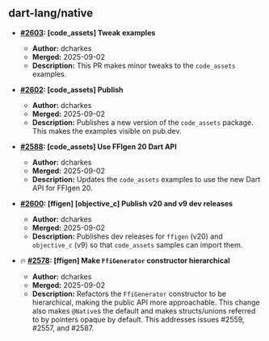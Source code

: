 ## dart-lang/native

- **[#2603](https://github.com/dart-lang/native/pull/2603): [code_assets] Tweak examples**
  - **Author:** dcharkes
  - **Merged:** 2025-09-02
  - **Description:** This PR makes minor tweaks to the `code_assets` examples.

- **[#2602](https://github.com/dart-lang/native/pull/2602): [code_assets] Publish**
  - **Author:** dcharkes
  - **Merged:** 2025-09-02
  - **Description:** Publishes a new version of the `code_assets` package. This makes the examples visible on pub.dev.

- **[#2588](https://github.com/dart-lang/native/pull/2588): [code_assets] Use FFIgen 20 Dart API**
  - **Author:** dcharkes
  - **Merged:** 2025-09-02
  - **Description:** Updates the `code_assets` examples to use the new Dart API for FFIgen 20.

- **[#2600](https://github.com/dart-lang/native/pull/2600): [ffigen] [objective_c] Publish v20 and v9 dev releases**
  - **Author:** dcharkes
  - **Merged:** 2025-09-02
  - **Description:** Publishes dev releases for `ffigen` (v20) and `objective_c` (v9) so that `code_assets` samples can import them.

- 🔥 **[#2578](https://github.com/dart-lang/native/pull/2578): [ffigen] Make `FfiGenerator` constructor hierarchical**
  - **Author:** dcharkes
  - **Merged:** 2025-09-02
  - **Description:** Refactors the `FfiGenerator` constructor to be hierarchical, making the public API more approachable. This change also makes `@Native`s the default and makes structs/unions referred to by pointers opaque by default. This addresses issues #2559, #2557, and #2587.

